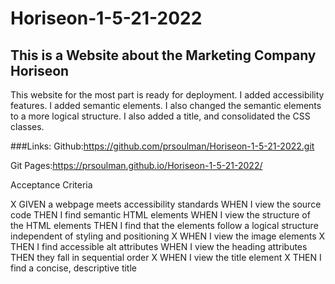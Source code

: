 # Horiseon-1-5-21-2022

## This is a Website about the Marketing Company Horiseon

This website for the most part is ready for deployment. I added accessibility features. I added semantic elements. I also changed the semantic elements to a more logical structure. I also added a title, and consolidated the CSS classes.

###Links:
Github:https://github.com/prsoulman/Horiseon-1-5-21-2022.git

Git Pages:https://prsoulman.github.io/Horiseon-1-5-21-2022/


Acceptance Criteria

X GIVEN a webpage meets accessibility standards
WHEN I view the source code
THEN I find semantic HTML elements
WHEN I view the structure of the HTML elements
THEN I find that the elements follow a logical structure independent of styling and positioning
X WHEN I view the image elements
X THEN I find accessible alt attributes
WHEN I view the heading attributes
THEN they fall in sequential order
X WHEN I view the title element
X THEN I find a concise, descriptive title

